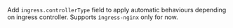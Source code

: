 Add `ingress.controllerType` field to apply automatic behaviours depending on ingress controller. Supports `ingress-nginx` only for now.
